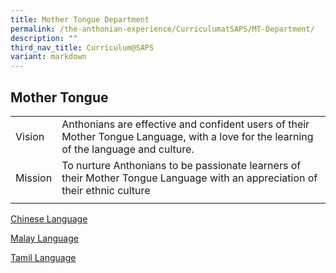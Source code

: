 ```yaml
---
title: Mother Tongue Department
permalink: /the-anthonian-experience/CurriculumatSAPS/MT-Department/
description: ""
third_nav_title: Curriculum@SAPS
variant: markdown
---
```

## Mother Tongue 

|  |  | 
| -------- | -------- | 
Vision |  Anthonians are effective and confident users of their Mother Tongue Language, with a love for the learning of the language and culture.  | 
Mission |  To nurture Anthonians to be passionate learners of their Mother Tongue Language with an appreciation of their ethnic culture
|  |  | 


[Chinese Language ](https://staging.d1z3a7hqoofu2f.amplifyapp.com/the-anthonian-experience/CurriculumatSAPS/Chinese-Language/)

[Malay Language ](https://staging.d1z3a7hqoofu2f.amplifyapp.com/the-anthonian-experience/CurriculumatSAPS/Malay-Language/)

[Tamil Language ](https://staging.d1z3a7hqoofu2f.amplifyapp.com/the-anthonian-experience/CurriculumatSAPS/Tamil-Language/)